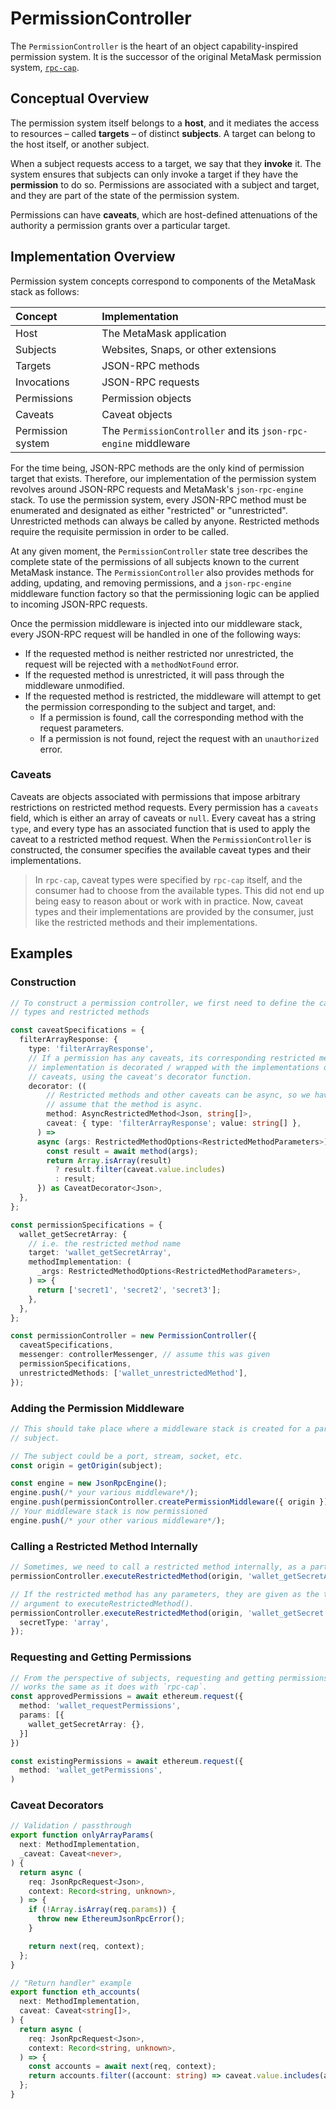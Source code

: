 # PermissionController

The `PermissionController` is the heart of an object capability-inspired permission system.
It is the successor of the original MetaMask permission system, [`rpc-cap`](https://github.com/MetaMask/rpc-cap).

## Conceptual Overview

The permission system itself belongs to a **host**, and it mediates the access to resources – called **targets** – of distinct **subjects**.
A target can belong to the host itself, or another subject.

When a subject requests access to a target, we say that they **invoke** it.
The system ensures that subjects can only invoke a target if they have the **permission** to do so.
Permissions are associated with a subject and target, and they are part of the state of the permission system.

Permissions can have **caveats**, which are host-defined attenuations of the authority a permission grants over a particular target.

## Implementation Overview

Permission system concepts correspond to components of the MetaMask stack as follows:

| Concept           | Implementation                                                  |
| :---------------- | :-------------------------------------------------------------- |
| Host              | The MetaMask application                                        |
| Subjects          | Websites, Snaps, or other extensions                            |
| Targets           | JSON-RPC methods                                                |
| Invocations       | JSON-RPC requests                                               |
| Permissions       | Permission objects                                              |
| Caveats           | Caveat objects                                                  |
| Permission system | The `PermissionController` and its `json-rpc-engine` middleware |

For the time being, JSON-RPC methods are the only kind of permission target that exists.
Therefore, our implementation of the permission system revolves around JSON-RPC requests and MetaMask's `json-rpc-engine` stack.
To use the permission system, every JSON-RPC method must be enumerated and designated as either "restricted" or "unrestricted".
Unrestricted methods can always be called by anyone.
Restricted methods require the requisite permission in order to be called.

At any given moment, the `PermissionController` state tree describes the complete state of the permissions of all subjects known to the current MetaMask instance.
The `PermissionController` also provides methods for adding, updating, and removing permissions, and a `json-rpc-engine` middleware function factory so that the permissioning logic can be applied to incoming JSON-RPC requests.

Once the permission middleware is injected into our middleware stack, every JSON-RPC request will be handled in one of the following ways:

- If the requested method is neither restricted nor unrestricted, the request will be rejected with a `methodNotFound` error.
- If the requested method is unrestricted, it will pass through the middleware unmodified.
- If the requested method is restricted, the middleware will attempt to get the permission corresponding to the subject and target, and:
  - If a permission is found, call the corresponding method with the request parameters.
  - If a permission is not found, reject the request with an `unauthorized` error.

### Caveats

Caveats are objects associated with permissions that impose arbitrary restrictions on restricted method requests.
Every permission has a `caveats` field, which is either an array of caveats or `null`.
Every caveat has a string `type`, and every type has an associated function that is used to apply the caveat to a restricted method request.
When the `PermissionController` is constructed, the consumer specifies the available caveat types and their implementations.

> In `rpc-cap`, caveat types were specified by `rpc-cap` itself, and the consumer had to choose from the available types.
> This did not end up being easy to reason about or work with in practice.
> Now, caveat types and their implementations are provided by the consumer, just like the restricted methods and their implementations.

## Examples

### Construction

```typescript
// To construct a permission controller, we first need to define the caveat
// types and restricted methods

const caveatSpecifications = {
  filterArrayResponse: {
    type: 'filterArrayResponse',
    // If a permission has any caveats, its corresponding restricted method
    // implementation is decorated / wrapped with the implementations of its
    // caveats, using the caveat's decorator function.
    decorator: ((
        // Restricted methods and other caveats can be async, so we have to
        // assume that the method is async.
        method: AsyncRestrictedMethod<Json, string[]>,
        caveat: { type: 'filterArrayResponse'; value: string[] },
      ) =>
      async (args: RestrictedMethodOptions<RestrictedMethodParameters>) => {
        const result = await method(args);
        return Array.isArray(result)
          ? result.filter(caveat.value.includes)
          : result;
      }) as CaveatDecorator<Json>,
  },
};

const permissionSpecifications = {
  wallet_getSecretArray: {
    // i.e. the restricted method name
    target: 'wallet_getSecretArray',
    methodImplementation: (
      _args: RestrictedMethodOptions<RestrictedMethodParameters>,
    ) => {
      return ['secret1', 'secret2', 'secret3'];
    },
  },
};

const permissionController = new PermissionController({
  caveatSpecifications,
  messenger: controllerMessenger, // assume this was given
  permissionSpecifications,
  unrestrictedMethods: ['wallet_unrestrictedMethod'],
});
```

### Adding the Permission Middleware

```typescript
// This should take place where a middleware stack is created for a particular
// subject.

// The subject could be a port, stream, socket, etc.
const origin = getOrigin(subject);

const engine = new JsonRpcEngine();
engine.push(/* your various middleware*/);
engine.push(permissionController.createPermissionMiddleware({ origin }));
// Your middleware stack is now permissioned
engine.push(/* your other various middleware*/);
```

### Calling a Restricted Method Internally

```typescript
// Sometimes, we need to call a restricted method internally, as a particular subject.
permissionController.executeRestrictedMethod(origin, 'wallet_getSecretArray');

// If the restricted method has any parameters, they are given as the third
// argument to executeRestrictedMethod().
permissionController.executeRestrictedMethod(origin, 'wallet_getSecret', {
  secretType: 'array',
});
```

### Requesting and Getting Permissions

```typescript
// From the perspective of subjects, requesting and getting permissions
// works the same as it does with `rpc-cap`.
const approvedPermissions = await ethereum.request({
  method: 'wallet_requestPermissions',
  params: [{
    wallet_getSecretArray: {},
  }]
})

const existingPermissions = await ethereum.request({
  method: 'wallet_getPermissions',
)
```

### Caveat Decorators

```typescript
// Validation / passthrough
export function onlyArrayParams(
  next: MethodImplementation,
  _caveat: Caveat<never>,
) {
  return async (
    req: JsonRpcRequest<Json>,
    context: Record<string, unknown>,
  ) => {
    if (!Array.isArray(req.params)) {
      throw new EthereumJsonRpcError();
    }

    return next(req, context);
  };
}

// "Return handler" example
export function eth_accounts(
  next: MethodImplementation,
  caveat: Caveat<string[]>,
) {
  return async (
    req: JsonRpcRequest<Json>,
    context: Record<string, unknown>,
  ) => {
    const accounts = await next(req, context);
    return accounts.filter((account: string) => caveat.value.includes(account));
  };
}
```
